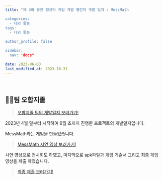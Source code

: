 ```yaml
---
title: "제 3회 웅진 씽크빅 게임 개발 챌린지 개발 일지 : MessMath

categories:
  - 대외 활동
tags:
  - 대외 활동

author_profile: false

sidebar:
  nav: "docs"

date: 2023-06-03
last_modified_at: 2023-10-31
---
```



<br>

## 🙇‍♀️팀 오합지졸

> [오합지졸 팀의 개발일지 보러가기!](https://marsh-edam-852.notion.site/1ab2eedbcbbb4460875e48d1cc42ee07?pvs=4)

2023년 4월 말부터 시작하여 9월 초까지 진행한 프로젝트의 개발일지입니다.

MessMath라는 게임을 만들었습니다. 

 > [MessMath 시연 영상 보러가기!](https://marsh-edam-852.notion.site/MessMath-69384dc0c546470ca40b58fa8a107517?pvs=4)

시연 영상으로 전시회도 하였고, 마지막으로 apk파일과 게임 기술서 그리고 최종 게임 영상을 제출 하였습니다.

> [최종 제출 보러가기!](https://marsh-edam-852.notion.site/Zip-6f4b3254bfef43789607777e3171419b?pvs=4)
